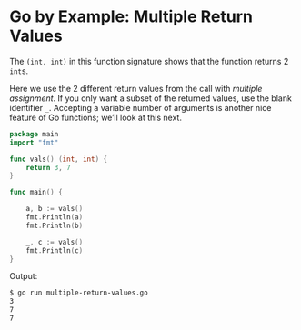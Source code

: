 # Go by Example: Multiple Return Values

The `(int, int)` in this function signature shows that the function returns 2 `int`s.

Here we use the 2 different return values from the call with _multiple assignment_. If you only want a subset of the returned values, use the blank identifier `_`. Accepting a variable number of arguments is another nice feature of Go functions; we’ll look at this next.
 
```go
package main
import "fmt"

func vals() (int, int) {
    return 3, 7
}

func main() {

    a, b := vals()
    fmt.Println(a)
    fmt.Println(b)

    _, c := vals()
    fmt.Println(c)
}
```

Output:

```Bash
$ go run multiple-return-values.go
3
7
7
```